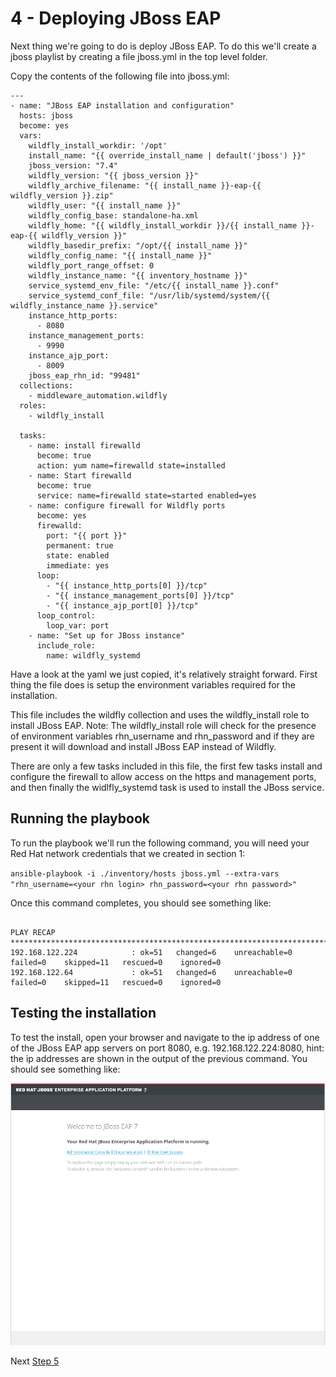 # 4 - Deploying JBoss EAP

Next thing we're going to do is deploy JBoss EAP.  To do this we'll create a jboss playlist by creating a file jboss.yml in the top level folder.

Copy the contents of the following file into jboss.yml:

```
---
- name: "JBoss EAP installation and configuration"
  hosts: jboss
  become: yes
  vars:
    wildfly_install_workdir: '/opt'
    install_name: "{{ override_install_name | default('jboss') }}"
    jboss_version: "7.4"
    wildfly_version: "{{ jboss_version }}"
    wildfly_archive_filename: "{{ install_name }}-eap-{{ wildfly_version }}.zip"
    wildfly_user: "{{ install_name }}"
    wildfly_config_base: standalone-ha.xml
    wildfly_home: "{{ wildfly_install_workdir }}/{{ install_name }}-eap-{{ wildfly_version }}"
    wildfly_basedir_prefix: "/opt/{{ install_name }}"
    wildfly_config_name: "{{ install_name }}"
    wildfly_port_range_offset: 0
    wildfly_instance_name: "{{ inventory_hostname }}"
    service_systemd_env_file: "/etc/{{ install_name }}.conf"
    service_systemd_conf_file: "/usr/lib/systemd/system/{{ wildfly_instance_name }}.service"
    instance_http_ports:
      - 8080
    instance_management_ports:
      - 9990
    instance_ajp_port:
      - 8009
    jboss_eap_rhn_id: "99481"
  collections:
    - middleware_automation.wildfly
  roles:
    - wildfly_install
    
  tasks:
    - name: install firewalld
      become: true
      action: yum name=firewalld state=installed
    - name: Start firewalld
      become: true
      service: name=firewalld state=started enabled=yes
    - name: configure firewall for Wildfly ports
      become: yes
      firewalld:
        port: "{{ port }}"
        permanent: true
        state: enabled
        immediate: yes
      loop:
        - "{{ instance_http_ports[0] }}/tcp"
        - "{{ instance_management_ports[0] }}/tcp"
        - "{{ instance_ajp_port[0] }}/tcp"
      loop_control:
        loop_var: port    
    - name: "Set up for JBoss instance"
      include_role:
        name: wildfly_systemd
```

Have a look at the yaml we just copied, it's relatively straight forward.  First thing the file does is setup the environment variables required for the installation. 

This file includes the wildfly collection and uses the wildfly_install role to install JBoss EAP. Note: The wildfly_install role will check for the presence of environment variables rhn_username and rhn_password and if they are present it will download and install JBoss EAP instead of Wildfly.

There are only a few tasks included in this file, the first few tasks install and configure the firewall to allow access on the https and management ports, and then finally the widlfly_systemd task is used to install the JBoss service.

## Running the playbook

To run the playbook we'll run the following command, you will need your Red Hat network credentials that we created in section 1: 

`ansible-playbook -i ./inventory/hosts jboss.yml --extra-vars "rhn_username=<your rhn login> rhn_password=<your rhn password>"`

Once this command completes, you should see something like:

```

PLAY RECAP ***************************************************************************************************************
192.168.122.224            : ok=51   changed=6    unreachable=0    failed=0    skipped=11   rescued=0    ignored=0   
192.168.122.64             : ok=51   changed=6    unreachable=0    failed=0    skipped=11   rescued=0    ignored=0   

```

## Testing the installation

To test the install, open your browser and navigate to the ip address of one of the JBoss EAP app servers on port 8080, e.g. 192.168.122.224:8080, hint: the ip addresses are shown in the output of the previous command. You should see something like:

![JBoss EAP default landing page](../images/jboss-default.png)


Next [Step 5](./5-configuring-jboss-eap.md)